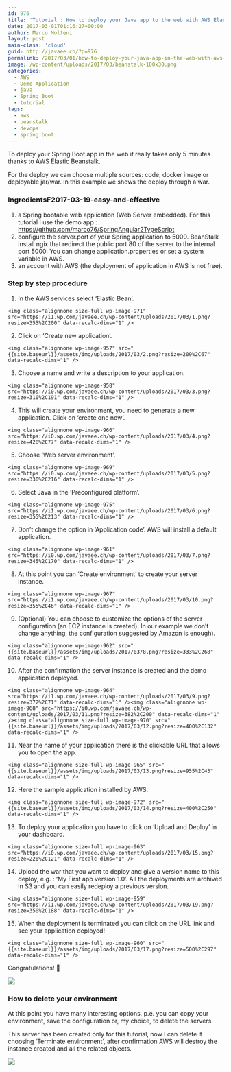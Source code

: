 ```yaml
---
id: 976
title: 'Tutorial : How to deploy your Java app to the web with AWS Elastic Beanstalk in 5 minutes'
date: 2017-03-01T01:16:27+00:00
author: Marco Molteni
layout: post
main-class: 'cloud'
guid: http://javaee.ch/?p=976
permalink: /2017/03/01/how-to-deploy-your-java-app-in-the-web-with-aws-elastic-beanstalk-in-5-minutes/
image: /wp-content/uploads/2017/03/beanstalk-100x30.png
categories:
  - AWS
  - Demo Application
  - java
  - Spring Boot
  - tutorial
tags:
  - aws
  - beanstalk
  - devops
  - spring boot
---
```

To deploy your Spring Boot app in the web it really takes only 5 minutes thanks to AWS Elastic Beanstalk.

For the deploy we can choose multiple sources: code, docker image or deployable jar/war. In this example we shows the deploy through a war.

### IngredientsF2017-03-19-easy-and-effective

  1. a Spring bootable web application (Web Server embedded). For this tutorial I use the demo app : <https://github.com/marco76/SpringAngular2TypeScript>
  2. configure the server.port of your Spring application to 5000. BeanStalk install ngix that redirect the public port 80 of the server to the internal port 5000. You can change application.properties or set a system variable in AWS.
  3. an account with AWS (the deployment of application in AWS is not free).

### Step by step procedure

  1. In the AWS services select &#8216;Elastic Bean&#8217;.
  
    <img class="alignnone size-full wp-image-971" src="https://i1.wp.com/javaee.ch/wp-content/uploads/2017/03/1.png?resize=355%2C200" data-recalc-dims="1" />
  2. Click on &#8216;Create new application&#8217;.
  
    <img class="alignnone wp-image-957" src="{{site.baseurl}}/assets/img/uploads/2017/03/2.png?resize=209%2C67" data-recalc-dims="1" />
  3. Choose a name and write a description to your application.
  
    <img class="alignnone wp-image-958" src="https://i0.wp.com/javaee.ch/wp-content/uploads/2017/03/3.png?resize=310%2C191" data-recalc-dims="1" />
  4. This will create your environment, you need to generate a new application. Click on &#8216;create one now&#8217;.
  
    <img class="alignnone wp-image-966" src="https://i0.wp.com/javaee.ch/wp-content/uploads/2017/03/4.png?resize=428%2C77" data-recalc-dims="1" />
  5. Choose &#8216;Web server environment&#8217;.
  
    <img class="alignnone wp-image-969" src="https://i0.wp.com/javaee.ch/wp-content/uploads/2017/03/5.png?resize=330%2C216" data-recalc-dims="1" />
  6. Select Java in the &#8216;Preconfigured platform&#8217;.
  
    <img class="alignnone wp-image-975" src="https://i1.wp.com/javaee.ch/wp-content/uploads/2017/03/6.png?resize=355%2C213" data-recalc-dims="1" />
  7. Don&#8217;t change the option in &#8216;Application code&#8217;. AWS will install a default application.
  
    <img class="alignnone wp-image-961" src="https://i0.wp.com/javaee.ch/wp-content/uploads/2017/03/7.png?resize=345%2C170" data-recalc-dims="1" />
  8. At this point you can &#8216;Create environment&#8217; to create your server instance.
  
    <img class="alignnone wp-image-967" src="https://i1.wp.com/javaee.ch/wp-content/uploads/2017/03/10.png?resize=355%2C46" data-recalc-dims="1" />
  9. (Optional) You can choose to customize the options of the server configuration (an EC2 instance is created). In our example we don&#8217;t change anything, the configuration suggested by Amazon is enough).
  
    <img class="alignnone wp-image-962" src="{{site.baseurl}}/assets/img/uploads/2017/03/8.png?resize=333%2C268" data-recalc-dims="1" />
 10. After the confirmation the server instance is created and the demo application deployed.
  
    <img class="alignnone wp-image-964" src="https://i1.wp.com/javaee.ch/wp-content/uploads/2017/03/9.png?resize=372%2C71" data-recalc-dims="1" /><img class="alignnone wp-image-968" src="https://i0.wp.com/javaee.ch/wp-content/uploads/2017/03/11.png?resize=382%2C200" data-recalc-dims="1" /><img class="alignnone size-full wp-image-970" src="{{site.baseurl}}/assets/img/uploads/2017/03/12.png?resize=400%2C132" data-recalc-dims="1" />
 11. Near the name of your application there is the clickable URL that allows you to open the app.
  
    <img class="alignnone size-full wp-image-965" src="{{site.baseurl}}/assets/img/uploads/2017/03/13.png?resize=955%2C43" data-recalc-dims="1" />
 12. Here the sample application installed by AWS.
  
    <img class="alignnone size-full wp-image-972" src="{{site.baseurl}}/assets/img/uploads/2017/03/14.png?resize=400%2C250" data-recalc-dims="1" />
 13. To deploy your application you have to click on &#8216;Upload and Deploy&#8217; in your dashboard.
  
    <img class="alignnone size-full wp-image-963" src="https://i0.wp.com/javaee.ch/wp-content/uploads/2017/03/15.png?resize=220%2C121" data-recalc-dims="1" />
 14. Upload the war that you want to deploy and give a version name to this deploy, e.g. : &#8216;My First app version 1.0&#8217;. All the deployments are archived in S3 and you can easily redeploy a previous version.
  
    <img class="alignnone size-full wp-image-959" src="https://i1.wp.com/javaee.ch/wp-content/uploads/2017/03/19.png?resize=350%2C188" data-recalc-dims="1" />
 15. When the deployment is terminated you can click on the URL link and see your application deployed!
  
    <img class="alignnone size-full wp-image-960" src="{{site.baseurl}}/assets/img/uploads/2017/03/17.png?resize=500%2C297" data-recalc-dims="1" />

Congratulations! 🙂
  
<img class="alignnone size-full wp-image-974" src="{{site.baseurl}}/assets/img/uploads/2017/03/18.png?resize=500%2C203" data-recalc-dims="1" />

### How to delete your environment

At this point you have many interesting options, p.e. you can copy your environment, save the configuration or, my choice, to delete the servers.

This server has been created only for this tutorial, now I can delete it choosing &#8216;Terminate environment&#8217;, after confirmation AWS will destroy the instance created and all the related objects.

<img class="alignnone size-full wp-image-973" src="{{site.baseurl}}/assets/img/uploads/2017/03/20.png?resize=200%2C262" data-recalc-dims="1" />